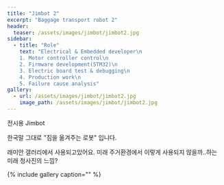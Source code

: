```yaml
---
title: "Jimbot 2"
excerpt: "Baggage transport robot 2"
header:
  teaser: /assets/images/jimbot/jimbot2.jpg
sidebar:
  - title: "Role"
    text: "Electrical & Embedded developer\n
    1. Motor controller control\n
    2. Firmware development(STM32)\n
    3. Electric board test & debugging\n
    4. Production work\n
    5. Failure cause analysis"
gallery:
  - url: /assets/images/jimbot/jimbot2.jpg
    image_path: /assets/images/jimbot/jimbot2.jpg
---
```


전시용 Jimbot

한국말 그대로 "짐을 옮겨주는 로봇" 입니다. 

래미안 갤러리에서 사용되고있어요.
미래 주거환경에서 이렇게 사용되지 않을까..하는 미래 청사진의 느낌?


{% include gallery caption="" %}